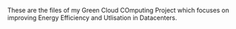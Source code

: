 These are the files of my Green Cloud COmputing Project which focuses on improving Energy Efficiency and Utlisation in Datacenters.
